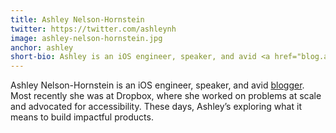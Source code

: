 ```yaml
---
title: Ashley Nelson-Hornstein
twitter: https://twitter.com/ashleynh
image: ashley-nelson-hornstein.jpg
anchor: ashley
short-bio: Ashley is an iOS engineer, speaker, and avid <a href="blog.ashleynh.me" target="_blank">blogger</a>.
---
```


<p>Ashley Nelson-Hornstein is an iOS engineer, speaker, and avid <a href="http://blog.ashleynh.me" target="_blank">blogger</a>. Most recently she was at Dropbox, where she worked on problems at scale and advocated for accessibility. These days, Ashley’s exploring what it means to build impactful products.</p>